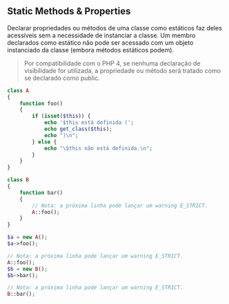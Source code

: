 ## Static Methods & Properties

Declarar propriedades ou métodos de uma classe como estáticos faz deles acessíveis sem a necessidade de instanciar a classe. Um membro declarados como estático não pode ser acessado com um objeto instanciado da classe (embora métodos estáticos podem).

>Por compatibilidade com o PHP 4, se nenhuma declaração de visibilidade for utilizada, a propriedade ou método será tratado como se declarado como public.



```php
class A
{
    function foo()
    {
        if (isset($this)) {
            echo '$this está definida (';
            echo get_class($this);
            echo ")\n";
        } else {
            echo "\$this não está definida.\n";
        }
    }
}

class B
{
    function bar()
    {
        // Nota: a próxima linha pode lançar um warning E_STRICT.
        A::foo();
    }
}

$a = new A();
$a->foo();

// Nota: a próxima linha pode lançar um warning E_STRICT.
A::foo();
$b = new B();
$b->bar();

// Nota: a próxima linha pode lançar um warning E_STRICT.
B::bar();
```
